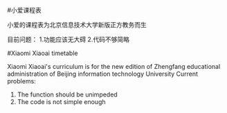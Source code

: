 #小爱课程表 

小爱的课程表为北京信息技术大学新版正方教务而生

目前问题：
1.功能应该无大碍
2.代码不够简略

#Xiaomi Xiaoai timetable 

Xiaomi Xiaoai's curriculum is for the new edition of Zhengfang educational administration of Beijing  information technology University 
Current problems:
1. The function should be unimpeded
2. The code is not simple enough
